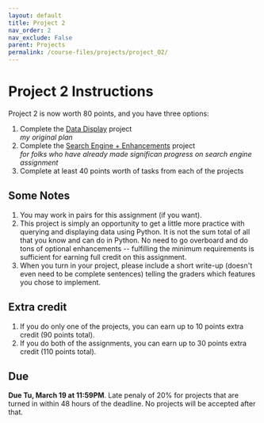```yaml
---
layout: default
title: Project 2
nav_order: 2
nav_exclude: False
parent: Projects
permalink: /course-files/projects/project_02/
---
```


# Project 2 Instructions
Project 2 is now worth 80 points, and you have three options:
1. Complete the [Data Display](https://docs.google.com/document/d/1KccLv85K3HXYB4NK2w3NEa0xpE3_xgiEvoQ6sgp_3NY/edit?usp=sharing) project<br>*my original plan*
2. Complete the [Search Engine + Enhancements](https://docs.google.com/document/d/1-uZyL8kPUBDn8vJTSnQfi5DTW9jT4rULZmUKl-vSMpc/edit?usp=sharing) project<br>*for folks who have already made significan progress on search engine assignment*
3. Complete at least 40 points worth of tasks from each of the projects

## Some Notes
1. You may work in pairs for this assignment (if you want).
2. This project is simply an opportunity to get a little more practice with querying and displaying data using Python. It is not the sum total of all that you know and can do in Python. No need to go overboard and do tons of optional enhancements -- fulfilling the minimum requirements is sufficient for earning full credit on this assignment.
3. When you turn in your project, please include a short write-up (doesn't even need to be complete sentences) telling the graders which features you chose to implement.

## Extra credit
1. If you do only one of the projects, you can earn up to 10 points extra credit (90 points total).
2. If you do both of the assignments, you can earn up to 30 points extra credit (110 points total).

## Due
**Due Tu, March 19 at 11:59PM**. Late penaly of 20% for projects that are turned in within 48 hours of the deadline. No projects will be accepted after that.